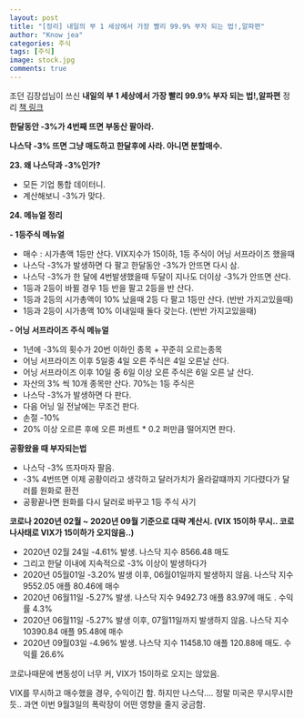 ```yaml
---
layout: post
title: "[정리] 내일의 부 1 세상에서 가장 빨리 99.9% 부자 되는 법!,알파편"
author: "Know jea"
categories: 주식
tags: [주식]
image: stock.jpg
comments: true
---
```


조던 김장섭님이 쓰신 **내일의 부 1 세상에서 가장 빨리 99.9% 부자 되는 법!,알파편** 정리 [책 링크](https://book.naver.com/bookdb/book_detail.nhn?bid=16123438)


**한달동안 -3%가 4번째 뜨면 부동산 팔아라.**

**나스닥 -3% 뜨면 그냥 매도하고 한달후에 사라. 아니면 분할매수.**

**23. 왜 나스닥과 -3%인가?**
- 모든 기업 통합 데이터니.
- 계산해보니 -3%가 맞다.

**24. 메뉴얼 정리**

**- 1등주식 메뉴얼**
- 매수 : 시가총액 1등만 산다. VIX지수가 15이하, 1등 주식이 어닝 서프라이즈 했을때
- 나스닥 -3%가 발생하면 다 팔고 한달동안 -3%가 안뜨면 다시 삼.
- 나스닥 -3%가 한 달에 4번발생했을때 두달이 지나도 더이상 -3%가 안뜨면 산다.
- 1등과 2등이 바뀔 경우 1등 반을 팔고 2등을 반 산다.
- 1등과 2등의 시가총액이 10% 났을때 2등 다 팔고 1등만 산다. (반반 가지고있을때)
- 1등과 2등이 시가총액 10% 이내일때 둘다 갖는다. (반반 가지고있을때)

**- 어닝 서프라이즈 주식 메뉴얼**
- 1년에 -3%의 횟수가 20번 이하인 종목 + 꾸준히 오르는종목
- 어닝 서프라이즈 이후 5일중 4일 오른 주식은 4일 오른날 산다.
- 어닝 서프라이즈 이후 10일 중 6일 이상 오른 주식은 6일 오른 날 산다.
- 자산의 3% 씩 10개 종목만 산다. 70%는 1등 주식은
- 나스닥 -3%가 발생하면 다 판다.
- 다음 어닝 일 전날에는 무조건 판다.
- 손절 -10%
- 20% 이상 오르른 후에 오른 퍼센트 * 0.2 퍼만큼 떨어지면 판다.


**공황왔을 때 부자되는법**
- 나스닥 -3% 뜨자마자 팔음.
- -3% 4번뜨면 이제 공황이라고 생각하고 달러가치가 올라갈떄까지 기다렸다가 달러를 원화로 환전
- 공황끝나면 원화를 다시 달러로 바꾸고 1등 주식 사기


**코로나 2020년 02월 ~ 2020년 09월 기준으로 대략 계산시. (VIX 15이하 무시.. 코로나사태로 VIX가 15이하가 오지않음..)**
- 2020년 02월 24일 -4.61% 발생. 나스닥 지수 8566.48 매도
- 그리고 한달 이내에 지속적으로 -3% 이상이 발생하다가
- 2020년 05월01일 -3.20% 발생 이후, 06월01일까지 발생하지 않음. 나스닥 지수 9552.05 애플 80.46에 매수
- 2020년 06월11일 -5.27% 발생. 나스닥 지수 9492.73 애플 83.97에 매도 . 수익률 4.3%
- 2020년 06월11일 -5.27% 발생 이후, 07월11일까지 발생하지 않음. 나스닥 지수 10390.84 애플  95.48에 매수
- 2020년 09월03일 -4.96% 발생. 나스닥 지수 11458.10 애플 120.88에 매도. 수익률 26.6%

코로나때문에 변동성이 너무 커, VIX가 15이하로 오지는 않았음.

VIX를 무시하고 매수했을 경우, 수익이긴 함. 하지만 나스닥.... 정말 미국은 무시무시한듯..
과연 이번 9월3일의 폭락장이 어떤 영향을 줄지 궁금함.
